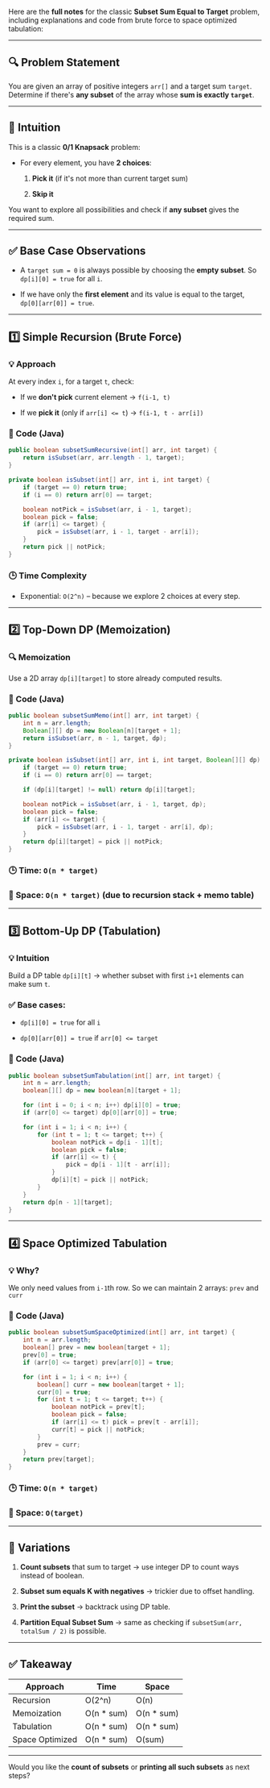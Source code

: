 Here are the **full notes** for the classic **Subset Sum Equal to Target** problem, including explanations and code from brute force to space optimized tabulation:

---

## 🔍 Problem Statement

You are given an array of positive integers `arr[]` and a target sum `target`.  
Determine if there's **any subset** of the array whose **sum is exactly `target`**.

---

## 🧠 Intuition

This is a classic **0/1 Knapsack** problem:

- For every element, you have **2 choices**:
    
    1. **Pick it** (if it's not more than current target sum)
        
    2. **Skip it**
        

You want to explore all possibilities and check if **any subset** gives the required sum.

---

## ✅ Base Case Observations

- A `target sum = 0` is always possible by choosing the **empty subset**. So `dp[i][0] = true` for all `i`.
    
- If we have only the **first element** and its value is equal to the target, `dp[0][arr[0]] = true`.
    

---

## 1️⃣ Simple Recursion (Brute Force)

### 💡 Approach

At every index `i`, for a target `t`, check:

- If we **don't pick** current element → `f(i-1, t)`
    
- If we **pick it** (only if `arr[i] <= t`) → `f(i-1, t - arr[i])`
    

### 🧾 Code (Java)

```java
public boolean subsetSumRecursive(int[] arr, int target) {
    return isSubset(arr, arr.length - 1, target);
}

private boolean isSubset(int[] arr, int i, int target) {
    if (target == 0) return true;
    if (i == 0) return arr[0] == target;

    boolean notPick = isSubset(arr, i - 1, target);
    boolean pick = false;
    if (arr[i] <= target) {
        pick = isSubset(arr, i - 1, target - arr[i]);
    }
    return pick || notPick;
}
```

### 🕒 Time Complexity

- Exponential: `O(2^n)` – because we explore 2 choices at every step.
    

---

## 2️⃣ Top-Down DP (Memoization)

### 🔍 Memoization

Use a 2D array `dp[i][target]` to store already computed results.

### 🧾 Code (Java)

```java
public boolean subsetSumMemo(int[] arr, int target) {
    int n = arr.length;
    Boolean[][] dp = new Boolean[n][target + 1];
    return isSubset(arr, n - 1, target, dp);
}

private boolean isSubset(int[] arr, int i, int target, Boolean[][] dp) {
    if (target == 0) return true;
    if (i == 0) return arr[0] == target;

    if (dp[i][target] != null) return dp[i][target];

    boolean notPick = isSubset(arr, i - 1, target, dp);
    boolean pick = false;
    if (arr[i] <= target) {
        pick = isSubset(arr, i - 1, target - arr[i], dp);
    }
    return dp[i][target] = pick || notPick;
}
```

### 🕒 Time: `O(n * target)`

### 🛑 Space: `O(n * target)` (due to recursion stack + memo table)

---

## 3️⃣ Bottom-Up DP (Tabulation)

### 💡 Intuition

Build a DP table `dp[i][t]` → whether subset with first `i+1` elements can make sum `t`.

### ✅ Base cases:

- `dp[i][0] = true` for all `i`
    
- `dp[0][arr[0]] = true` if `arr[0] <= target`
    

### 🧾 Code (Java)

```java
public boolean subsetSumTabulation(int[] arr, int target) {
    int n = arr.length;
    boolean[][] dp = new boolean[n][target + 1];

    for (int i = 0; i < n; i++) dp[i][0] = true;
    if (arr[0] <= target) dp[0][arr[0]] = true;

    for (int i = 1; i < n; i++) {
        for (int t = 1; t <= target; t++) {
            boolean notPick = dp[i - 1][t];
            boolean pick = false;
            if (arr[i] <= t) {
                pick = dp[i - 1][t - arr[i]];
            }
            dp[i][t] = pick || notPick;
        }
    }
    return dp[n - 1][target];
}
```

---

## 4️⃣ Space Optimized Tabulation

### 💡 Why?

We only need values from `i-1`th row. So we can maintain 2 arrays: `prev` and `curr`

### 🧾 Code (Java)

```java
public boolean subsetSumSpaceOptimized(int[] arr, int target) {
    int n = arr.length;
    boolean[] prev = new boolean[target + 1];
    prev[0] = true;
    if (arr[0] <= target) prev[arr[0]] = true;

    for (int i = 1; i < n; i++) {
        boolean[] curr = new boolean[target + 1];
        curr[0] = true;
        for (int t = 1; t <= target; t++) {
            boolean notPick = prev[t];
            boolean pick = false;
            if (arr[i] <= t) pick = prev[t - arr[i]];
            curr[t] = pick || notPick;
        }
        prev = curr;
    }
    return prev[target];
}
```

### 🕒 Time: `O(n * target)`

### 💾 Space: `O(target)`

---

## 📌 Variations

1. **Count subsets** that sum to target → use integer DP to count ways instead of boolean.
    
2. **Subset sum equals K with negatives** → trickier due to offset handling.
    
3. **Print the subset** → backtrack using DP table.
    
4. **Partition Equal Subset Sum** → same as checking if `subsetSum(arr, totalSum / 2)` is possible.
    

---

## ✅ Takeaway

|Approach|Time|Space|
|---|---|---|
|Recursion|O(2^n)|O(n)|
|Memoization|O(n * sum)|O(n * sum)|
|Tabulation|O(n * sum)|O(n * sum)|
|Space Optimized|O(n * sum)|O(sum)|

---

Would you like the **count of subsets** or **printing all such subsets** as next steps?